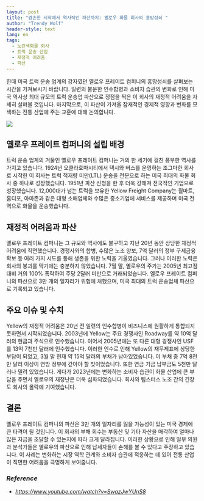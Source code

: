 ```yaml
---
layout: post
title: "겸손한 시작에서 역사적인 파산까지: 옐로우 화물 회사의 흥망성쇠 "
author: "Trendy Wolf"
header-style: text
lang: en
tags:
  - 노란색화물 회사
  - 트럭 운송 산업
  - 재정적 어려움
  - 파산
---
```


한때 미국 트럭 운송 업계의 강자였던 옐로우 프레이트 컴퍼니의 흥망성쇠를 살펴보는 시간을 가져보시기 바랍니다. 일련의 불운한 인수합병과 소비자 습관의 변화로 인해 미국 역사상 최대 규모의 트럭 운송업 파산으로 정점을 찍은 이 회사의 재정적 어려움을 자세히 살펴볼 것입니다. 마지막으로, 이 파산이 가져올 잠재적인 경제적 영향과 변화를 모색하는 전통 산업에 주는 교훈에 대해 논의합니다. 

<img
    src="https://i.ytimg.com/vi/SwazJwYUnS8/hqdefault.jpg"
/>




## 옐로우 프레이트 컴퍼니의 설립 배경

트럭 운송 업계의 거물인 옐로우 프레이트 컴퍼니는 거의 한 세기에 걸친 풍부한 역사를 가지고 있습니다. 1924년 오클라호마시티에서 택시와 버스를 운영하는 조그마한 회사로 시작한 이 회사는 트럭 적재량 미만(LTL) 운송을 전문으로 하는 미국 최대의 화물 회사 중 하나로 성장했습니다. 1951년 파산 신청을 한 후 더욱 강해져 전국적인 기업으로 성장했습니다. 12,000대가 넘는 트럭을 보유한 Yellow Freight Company는 월마트, 홈디포, 아마존과 같은 대형 소매업체와 수많은 중소기업에 서비스를 제공하며 미국 전역으로 화물을 운송했습니다. 

## 재정적 어려움과 파산

옐로우 프레이트 컴퍼니는 그 규모와 역사에도 불구하고 지난 20년 동안 상당한 재정적 어려움에 직면했습니다. 경쟁사와의 합병, 수많은 노조 양보, 7억 달러의 정부 구제금융 확보 등 여러 가지 시도를 통해 생존을 위한 노력을 기울였습니다. 그러나 이러한 노력은 회사의 붕괴를 막기에는 충분하지 않았습니다. 7월 말, 옐로우의 주가는 2005년 최고점 대비 거의 100% 폭락하여 주당 2달러 미만으로 거래되었습니다. 옐로우 프레이트 컴퍼니의 파산으로 3만 개의 일자리가 위험에 처했으며, 미국 최대의 트럭 운송업체 파산으로 기록되고 있습니다. 

## 주요 이슈 및 수치

Yellow의 재정적 어려움은 20년 전 일련의 인수합병이 비즈니스에 원활하게 통합되지 못하면서 시작되었습니다. 2003년에 Yellow는 주요 경쟁사인 Roadway를 약 10억 달러의 현금과 주식으로 인수했습니다. 이어서 2005년에는 또 다른 대형 경쟁사인 USF를 13억 7천만 달러에 인수했습니다. 이러한 인수로 인해 Yellow의 재무제표에 상당한 부담이 되었고, 3월 말 현재 약 15억 달러의 부채가 남아있었습니다. 이 부채 중 7억 8천만 달러 이상이 연방 정부에 갚아야 할 빚이었습니다. 또한 연금 기금 납부금도 5천만 달러나 밀려 있었습니다. 게다가 2023년에는 변화하는 소비자 습관이 화물 산업에 큰 부담을 주면서 옐로우의 재정난은 더욱 심화되었습니다. 회사와 팀스터스 노조 간의 긴장도 회사의 몰락에 기여했습니다. 

## 결론

옐로우 프레이트 컴퍼니의 파산은 3만 개의 일자리를 잃을 가능성이 있는 미국 경제에 큰 타격이 될 것입니다. 이 회사의 부채 회수는 부동산 및 기타 자산을 매각하여 얼마나 많은 자금을 조달할 수 있는지에 따라 크게 달라집니다. 이러한 상황으로 인해 일부 의원과 분석가들은 옐로우의 파산으로 인해 납세자들이 손해를 볼 수 있다고 주장하고 있습니다. 이 사례는 변화하는 시장 역학 관계와 소비자 습관에 적응하는 데 있어 전통 산업이 직면한 어려움을 극명하게 보여줍니다. 


### _Reference_
- _https://www.youtube.com/watch?v=SwazJwYUnS8_

